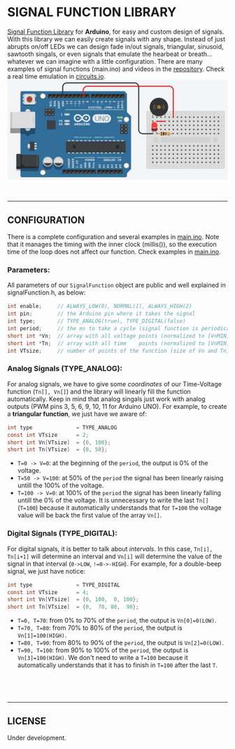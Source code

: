 # SIGNAL FUNCTION LIBRARY

[Signal Function Library] for **Arduino**, for easy and custom design of signals. With this library we can easily create signals with any shape.  Instead of just abrupts on/off LEDs we can design fade in/out signals, triangular, sinusoid, sawtooth singals, or even signals that emulate the hearbeat or breath... whatever we can imagine with a little configuration. There are many examples of signal functions (main.ino) and videos in the [repository]. Check a real time emulation in [circuits.io].
![alt tag][img/circuits_io.jpg]

 

--------------------------------------------------------------------------------
## CONFIGURATION
There is a complete configuration and several examples in [main.ino]. Note that it manages the timing with the inner clock (millis()), so the execution time of the loop does not affect our function. Check examples in [main.ino].
### Parameters:
All parameters of our `SignalFunction` object are public and well explained in signalFunction.h, as below:
```c
int enable;     // ALWAYS_LOW(0), NORMAL(1), ALWAYS_HIGH(2)
int pin;        // the Arduino pin where it takes the signal
int type;       // TYPE_ANALOG(true), TYPE_DIGITAL(false)
int period;     // the ms to take a cycle (signal function is periodical)
short int *Vn;  // array with all voltage points (normalized to [VnMIN,VnMAX])
short int *Tn;  // array with all time    points (normalized to [VnMIN,VnMAX])
int VTsize;     // number of points of the function (size of Vn and Tn)
```
### Analog Signals (TYPE_ANALOG):
For analog signals, we have to give some *coordinates* of our Time-Voltage function (`Tn[], Vn[]`) and the library will linearly fill the function automatically. Keep in mind that analog singals just work with analog outputs (PWM pins 3, 5, 6, 9, 10, 11 for Arduino UNO). For example, to create a **triangular function**, we just have we aware of:
```c
int type              = TYPE_ANALOG
const int VTsize      = 2;
short int Vn[VTsize]  = {0, 100};
short int Tn[VTsize]  = {0, 50};
```
- `T=0 -> V=0`: at the beginning of the `period`, the output is 0% of the voltage.
- `T=50 -> V=100`: at 50% of the `period` the signal has been linearly raising untill the 100% of the voltage.
- `T=100 -> V=0`: at 100% of the `period` the signal has been linearly falling untill the 0% of the voltage. It is unnecessary to write the last `Tn[]` (`T=100`) because it automatically understands that for `T=100` the voltage value will be back the first value of the array `Vn[]`.

### Digital Signals (TYPE_DIGITAL):
For digital signals, it is better to talk about *intervals*. In this case, `Tn[i], Tn[i+1]` will determine an interval and `Vn[i]` will determine the value of the signal in that interval (`0->LOW`, `!=0->-HIGH`). For example, for a double-beep signal, we just have notice:
```c
int type              = TYPE_DIGITAL
const int VTsize      = 4;
short int Vn[VTsize]  = {0, 100,  0, 100};
short int Tn[VTsize]  = {0,  70, 80,  90};
```
- `T=0, T=70`: from 0% to 70% of the `period`, the output is `Vn[0]=0(LOW)`.
- `T=70, T=80`: from 70% to 80% of the `period`, the output is `Vn[1]=100(HIGH)`.
- `T=80, T=90`: from 80% to 90% of the `period`, the output is `Vn[2]=0(LOW)`.
- `T=90, T=100`: from 90% to 100% of the `period`, the output is `Vn[3]=100(HIGH)`. We don't need to write a `T=100` because it automatically understands that it has to finish in `T=100` after the last `T`.

 

 

--------------------------------------------------------------------------------
## LICENSE
Under development.


[Signal Function Library]: <https://github.com/JaimeMartinSoler/signalFunction>
[repository]: <https://github.com/JaimeMartinSoler/signalFunction>
[my project]: <https://circuits.io/circuits/2695925-signalfunction>
[circuits.io]: <https://circuits.io/circuits/2695925-signalfunction>
[main.ino]: <https://github.com/JaimeMartinSoler/signalFunction/blob/master/src/main/main.ino>
[img/circuits_io.jpg]: <https://raw.githubusercontent.com/JaimeMartinSoler/signalFunction/master/img/circuits_io.jpg>


[//]: # (.md editor: <http://dillinger.io/>)
[//]: # (.md cheatsheet: <https://github.com/adam-p/markdown-here/wiki/Markdown-Cheatsheet>)
[//]: # (Invisible character for extra line breaking " ": <http://stackoverflow.com/questions/17978720/invisible-characters-ascii>)
